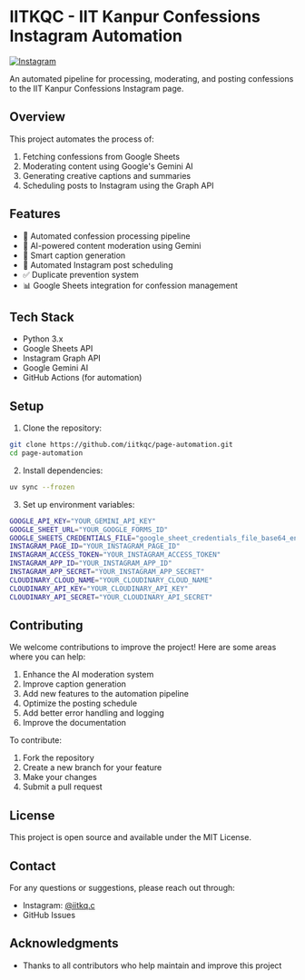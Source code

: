 # IITKQC - IIT Kanpur Confessions Instagram Automation

[![Instagram](https://img.shields.io/badge/Instagram-%23E4405F.svg?style=for-the-badge&logo=Instagram&logoColor=white)](https://www.instagram.com/iitkq.c/)

An automated pipeline for processing, moderating, and posting confessions to the IIT Kanpur Confessions Instagram page.

## Overview

This project automates the process of:
1. Fetching confessions from Google Sheets
2. Moderating content using Google's Gemini AI
3. Generating creative captions and summaries
4. Scheduling posts to Instagram using the Graph API

## Features

- 🔄 Automated confession processing pipeline
- 🤖 AI-powered content moderation using Gemini
- 📝 Smart caption generation
- 📅 Automated Instagram post scheduling
- ✅ Duplicate prevention system
- 📊 Google Sheets integration for confession management

## Tech Stack

- Python 3.x
- Google Sheets API
- Instagram Graph API
- Google Gemini AI
- GitHub Actions (for automation)

## Setup

1. Clone the repository:
```bash
git clone https://github.com/iitkqc/page-automation.git
cd page-automation
```

2. Install dependencies:
```bash
uv sync --frozen
```

3. Set up environment variables:
```bash
GOOGLE_API_KEY="YOUR_GEMINI_API_KEY"
GOOGLE_SHEET_URL="YOUR_GOOGLE_FORMS_ID"
GOOGLE_SHEETS_CREDENTIALS_FILE="google_sheet_credentials_file_base64_encoded"
INSTAGRAM_PAGE_ID="YOUR_INSTAGRAM_PAGE_ID"
INSTAGRAM_ACCESS_TOKEN="YOUR_INSTAGRAM_ACCESS_TOKEN"
INSTAGRAM_APP_ID="YOUR_INSTAGRAM_APP_ID"
INSTAGRAM_APP_SECRET="YOUR_INSTAGRAM_APP_SECRET"
CLOUDINARY_CLOUD_NAME="YOUR_CLOUDINARY_CLOUD_NAME"
CLOUDINARY_API_KEY="YOUR_CLOUDINARY_API_KEY"
CLOUDINARY_API_SECRET="YOUR_CLOUDINARY_API_SECRET"
```


## Contributing

We welcome contributions to improve the project! Here are some areas where you can help:

1. Enhance the AI moderation system
2. Improve caption generation
3. Add new features to the automation pipeline
4. Optimize the posting schedule
5. Add better error handling and logging
6. Improve the documentation

To contribute:
1. Fork the repository
2. Create a new branch for your feature
3. Make your changes
4. Submit a pull request

## License

This project is open source and available under the MIT License.

## Contact

For any questions or suggestions, please reach out through:
- Instagram: [@iitkq.c](https://www.instagram.com/iitkq.c/)
- GitHub Issues

## Acknowledgments

- Thanks to all contributors who help maintain and improve this project